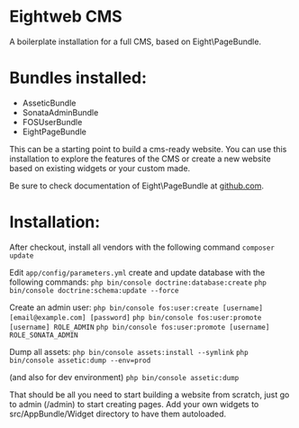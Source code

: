 Eightweb CMS
============

A boilerplate installation for a full CMS, based on Eight\PageBundle.

# Bundles installed:
- AsseticBundle
- SonataAdminBundle
- FOSUserBundle
- EightPageBundle

This can be a starting point to build a cms-ready website. You can use this installation to explore the features of the CMS or create a new website based on existing widgets or your custom made.

Be sure to check documentation of Eight\PageBundle at [github.com](https://github.com/matteocaberlotto/eight-page-bundle).

# Installation:

After checkout, install all vendors with the following command
```composer update```

Edit ```app/config/parameters.yml``` create and update database with the following commands:
```php bin/console doctrine:database:create```
```php bin/console doctrine:schema:update --force```

Create an admin user:
```php bin/console fos:user:create [username] [email@example.com] [password]```
```php bin/console fos:user:promote [username] ROLE_ADMIN```
```php bin/console fos:user:promote [username] ROLE_SONATA_ADMIN```

Dump all assets:
```php bin/console assets:install --symlink```
```php bin/console assetic:dump --env=prod```

(and also for dev environment)
```php bin/console assetic:dump```

That should be all you need to start building a website from scratch, just go to admin (/admin) to start creating pages.
Add your own widgets to src/AppBundle/Widget directory to have them autoloaded.


